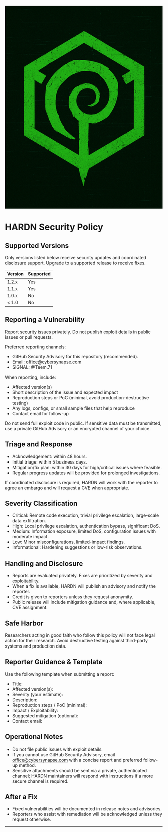 ![hard](docs/IMG_1233.jpeg)
# HARDN Security Policy

## Supported Versions
Only versions listed below receive security updates and coordinated disclosure support. Upgrade to a supported release to receive fixes.

| Version | Supported |
| ------- | --------- |
| 1.2.x   | Yes       |
| 1.1.x   | Yes       |
| 1.0.x   | No        |
| < 1.0   | No        |

## Reporting a Vulnerability
Report security issues privately. Do not publish exploit details in public issues or pull requests.

Preferred reporting channels:
- GitHub Security Advisory for this repository (recommended).
- Email: office@cybersynapse.com
- SIGNAL: @Teem.71

When reporting, include:
- Affected version(s)
- Short description of the issue and expected impact
- Reproduction steps or PoC (minimal, avoid production-destructive testing)
- Any logs, configs, or small sample files that help reproduce
- Contact email for follow-up

Do not send full exploit code in public. If sensitive data must be transmitted, use a private GitHub Advisory or an encrypted channel of your choice.

## Triage and Response
- Acknowledgement: within 48 hours.
- Initial triage: within 5 business days.
- Mitigation/fix plan: within 30 days for high/critical issues where feasible.
- Regular progress updates will be provided for prolonged investigations.

If coordinated disclosure is required, HARDN will work with the reporter to agree an embargo and will request a CVE when appropriate.

## Severity Classification
- Critical: Remote code execution, trivial privilege escalation, large-scale data exfiltration.
- High: Local privilege escalation, authentication bypass, significant DoS.
- Medium: Information exposure, limited DoS, configuration issues with moderate impact.
- Low: Minor misconfigurations, limited-impact findings.
- Informational: Hardening suggestions or low-risk observations.

## Handling and Disclosure
- Reports are evaluated privately. Fixes are prioritized by severity and exploitability.
- When a fix is available, HARDN will publish an advisory and notify the reporter.
- Credit is given to reporters unless they request anonymity.
- Public release will include mitigation guidance and, where applicable, CVE assignment.

## Safe Harbor
Researchers acting in good faith who follow this policy will not face legal action for their research. Avoid destructive testing against third-party systems and production data.

## Reporter Guidance & Template
Use the following template when submitting a report:

- Title:
- Affected version(s):
- Severity (your estimate):
- Description:
- Reproduction steps / PoC (minimal):
- Impact / Exploitability:
- Suggested mitigation (optional):
- Contact email:

## Operational Notes
- Do not file public issues with exploit details.
- If you cannot use GitHub Security Advisory, email office@cybersynapse.com with a concise report and preferred follow-up method.
- Sensitive attachments should be sent via a private, authenticated channel; HARDN maintainers will respond with instructions if a more secure channel is required.

## After a Fix
- Fixed vulnerabilities will be documented in release notes and advisories.
- Reporters who assist with remediation will be acknowledged unless they request otherwise.

---
